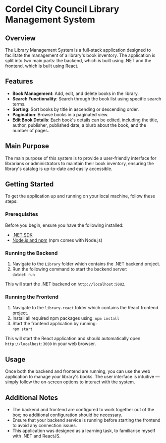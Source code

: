 # Cordel City Council Library Management System

## Overview

The Library Management System is a full-stack application designed to facilitate the management of a library's book inventory. The application is split into two main parts: the backend, which is built using .NET and the frontend, which is built using React.

## Features

- **Book Management**: Add, edit, and delete books in the library.
- **Search Functionality**: Search through the book list using specific search terms.
- **Sorting**: Sort books by title in ascending or descending order.
- **Pagination**: Browse books in a paginated view.
- **Edit Book Details**: Each book's details can be edited, including the title, author, publisher, published date, a blurb about the book, and the number of pages.

## Main Purpose

The main purpose of this system is to provide a user-friendly interface for librarians or administrators to maintain their book inventory, ensuring the library's catalog is up-to-date and easily accessible.

## Getting Started

To get the application up and running on your local machine, follow these steps:

### Prerequisites

Before you begin, ensure you have the following installed:
- [.NET SDK](https://dotnet.microsoft.com/download)
- [Node.js and npm](https://nodejs.org/en/download/) (npm comes with Node.js)

### Running the Backend

1. Navigate to the `Library` folder which contains the .NET backend project.
2. Run the following command to start the backend server:  
`dotnet run`  

This will start the .NET backend on `http://localhost:5082`.

### Running the Frontend

1. Navigate to the `library-react` folder which contains the React frontend project.
2. Install all required npm packages using:
`npm install`
3. Start the frontend application by running:  
`npm start`

This will start the React application and should automatically open `http://localhost:3000` in your web browser.

## Usage

Once both the backend and frontend are running, you can use the web application to manage your library's books. The user interface is intuitive — simply follow the on-screen options to interact with the system.

## Additional Notes

- The backend and frontend are configured to work together out of the box; no additional configuration should be necessary.
- Ensure that your backend service is running before starting the frontend to avoid any connection issues.
- This application was designed as a learning task, to familiarise myself with .NET and ReactJS.


